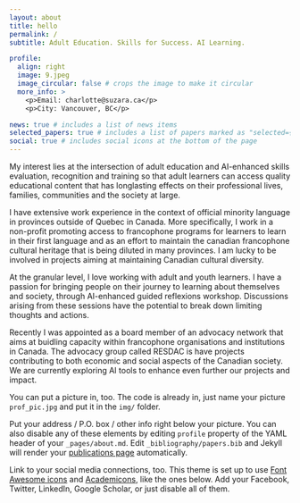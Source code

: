 ```yaml
---
layout: about
title: hello
permalink: /
subtitle: Adult Education. Skills for Success. AI Learning.

profile:
  align: right
  image: 9.jpeg
  image_circular: false # crops the image to make it circular
  more_info: >
    <p>Email: charlotte@suzara.ca</p>
    <p>City: Vancouver, BC</p>

news: true # includes a list of news items
selected_papers: true # includes a list of papers marked as "selected={true}"
social: true # includes social icons at the bottom of the page
---
```


My interest lies at the intersection of adult education and AI-enhanced skills evaluation, recognition and training so that adult learners can access quality educational content that has longlasting effects on their professional lives, families, communities and the society at large.

I have extensive work experience in the context of official minority language in provinces outside of Quebec in Canada. More specifically, I work in a non-profit promoting access to francophone programs for learners to learn in their first language and as an effort to maintain the canadian francophone cultural heritage that is being diluted in many provinces. I am lucky to be involved in projects aiming at maintaining Canadian cultural diversity.

At the granular level, I love working with adult and youth learners. I have a passion for bringing people on their journey to learning about themselves and society, through AI-enhanced guided reflexions workshop. Discussions arising from these sessions have the potential to break down limiting thoughts and actions.

Recently I was appointed as a board member of an advocacy network that aims at buidling capacity within francophone organisations and institutions in Canada. The advocacy group called RESDAC is have projects contributing to both economic and social aspects of the Canadian society. We are currently exploring AI tools to enhance even further our projects and impact.

You can put a picture in, too. The code is already in, just name your picture `prof_pic.jpg` and put it in the `img/` folder.

Put your address / P.O. box / other info right below your picture. You can also disable any of these elements by editing `profile` property of the YAML header of your `_pages/about.md`. Edit `_bibliography/papers.bib` and Jekyll will render your [publications page](/al-folio/publications/) automatically.

Link to your social media connections, too. This theme is set up to use [Font Awesome icons](https://fontawesome.com/) and [Academicons](https://jpswalsh.github.io/academicons/), like the ones below. Add your Facebook, Twitter, LinkedIn, Google Scholar, or just disable all of them.
